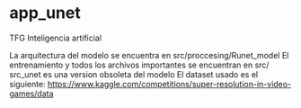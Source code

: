 # app_unet
 TFG Inteligencia artificial

La arquitectura del modelo se encuentra en src/proccesing/Runet_model
El entrenamiento y todos los archivos importantes se encuentran en src/
src_unet es una version obsoleta del modelo
El dataset usado es el siguiente: https://www.kaggle.com/competitions/super-resolution-in-video-games/data
